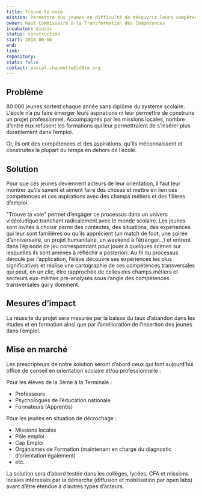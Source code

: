 ```yaml
---
title: Trouve ta voie
mission: Permettre aux jeunes en difficulté de découvrir leurs compétences et leurs aspirations
owner: Haut Commissaire à la Transformation des Compétences
incubator: dinsic
status: construction
start: 2018-06-06
end:
link:
repository:
stats: false
contact: pascal.chaumette@id6tm.org
---
```


## Problème

80 000 jeunes sortent chaque année sans diplôme du système scolaire.  L'école n’a pu faire émerger leurs aspirations ni leur permettre de construire un projet professionnel. Accompagnés par les missions locales, nombre d’entre eux refusent les formations qui leur permettraient de s’insérer plus durablement dans l’emploi.

Or, ils ont des compétences et des aspirations, qu’ils méconnaissent et construites la plupart du temps en dehors de l’école.
 
## Solution

Pour que ces jeunes deviennent acteurs de leur orientation, il faut leur montrer qu’ils savent et aiment faire des choses et mettre en lien ces compétences et ces aspirations avec des champs métiers et des filières d’emploi.

"Trouve ta voie" permet d’engager ce processus dans un univers vidéoludique tranchant radicalement avec le monde scolaire. Les jeunes sont invités à choisir parmi des contextes, des situations, des expériences qui leur sont familières ou qu’ils apprécient (un match de foot, une soirée d’anniversaire, un projet humanitaire, un weekend à l’étranger…) et entrent dans l’épisode de jeu correspondant pour jouer à quelques scènes sur lesquelles ils sont amenés à réfléchir a posteriori. Au fil du processus déroulé par l’application, l’élève découvre ses expériences les plus significatives et réalise une cartographie de ses compétences transversales qui peut, en un clic, être rapprochée de celles des champs métiers et secteurs eux-mêmes pré-analysés sous l’angle des compétences transversales qui y dominent.
 
## Mesures d’impact

La réussite du projet sera mesurée par la baisse du taux d’abandon dans les études et en formation ainsi que par l’amélioration de l’insertion des jeunes dans l’emploi.
 
## Mise en marché

Les prescripteurs de notre solution seront d’abord ceux qui font aujourd’hui office de conseil en orientation scolaire et/ou professionnelle :

Pour les élèves de la 3ème à la Terminale :
-	Professeurs
-	Psychologues de l’éducation nationale
-	Formateurs (Apprentis)
 
Pour les jeunes en situation de décrochage :
-	Missions locales
-	Pôle emploi
-	Cap Emploi
-	Organismes de Formation (maintenant en charge du diagnostic d’orientation également)
-	etc.
 
La solution sera d’abord testée dans les collèges, lycées, CFA et missions locales intéressés par la démarche (diffusion et mobilisation par open labs) avant d’être étendue à d’autres types d’acteurs.
